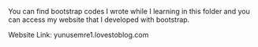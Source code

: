 You can find bootstrap codes I wrote while I learning in this folder and you can access my website that I developed with bootstrap.

Website Link: yunusemre1.lovestoblog.com
